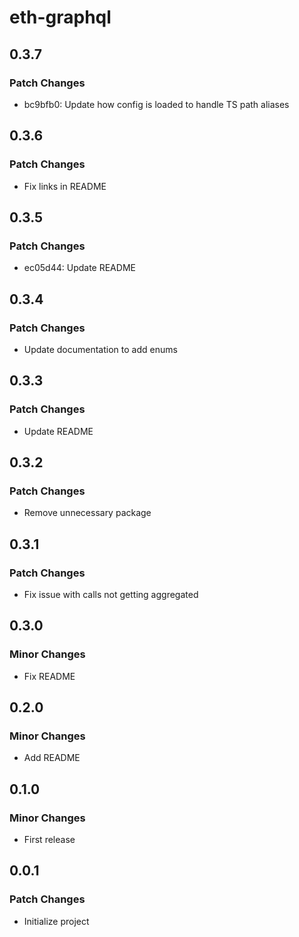 # eth-graphql

## 0.3.7

### Patch Changes

- bc9bfb0: Update how config is loaded to handle TS path aliases

## 0.3.6

### Patch Changes

- Fix links in README

## 0.3.5

### Patch Changes

- ec05d44: Update README

## 0.3.4

### Patch Changes

- Update documentation to add enums

## 0.3.3

### Patch Changes

- Update README

## 0.3.2

### Patch Changes

- Remove unnecessary package

## 0.3.1

### Patch Changes

- Fix issue with calls not getting aggregated

## 0.3.0

### Minor Changes

- Fix README

## 0.2.0

### Minor Changes

- Add README

## 0.1.0

### Minor Changes

- First release

## 0.0.1

### Patch Changes

- Initialize project
